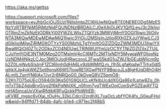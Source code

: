 https://aka.ms/gettss


https://support.microsoft.com/files?workspace=eyJhbGciOiJSUzI1NiIsImtpZCI6IjUwNjQwRTE0NEREODg5MzE5NzYzRTBFNjM5RjMzNjdFQUNDNzlBRDAiLCJ0eXAiOiJKV1QifQ.eyJ3c2lkIjoiOTRmZmZkNzEtODRkYi00YWZjLWIxZTQtYzk3MWVjMmY0OGI1Iiwic3IiOiIyNTA3MjQwMDEwMDAwMjQ1Iiwic3YiOiJ2MSIsInJzIjoiRXh0ZXJuYWwiLCJ3dGlkIjoiMjIwZjRlMGItOTYxYS00MzhiLTg1YmItOGZlZDQzZWM3MDU3IiwiYXBwaWQiOiI0ZTc2ODkxZC04NDUwLTRlNWUtYmUzOC1lYTNiZDZlZjIxZTUiLCJuYmYiOjE3NTM0Mzg2OTMsImV4cCI6MTc2MTIxNDY5MywiaWF0IjoxNzUzNDM4NjkzLCJpc3MiOiJodHRwczovL2FwaS5kdG1uZWJ1bGEubWljcm9zb2Z0LmNvbSIsImF1ZCI6Imh0dHA6Ly9zbWMifQ.m_I1h5LgfaKqdwTTrhx0dl5gjhkXJp4ykW6Z5qt9onsK6W57IowRE1XGwPNYF9BgcoJLs8IgHUqD8hO4HALmlILZsmYN6iAx7Jvr2r8NRQoG0_0kDveQ8VZ5pmO8-S2Kh7O75qUEcO594i0li3Kq501G9QUCLxKfkIbUcddXGQa9Ep1Lptw8Zg_0hmTxT5bZ4doBrvGivg2f6kPqNhIXK_n0fnm7yqTWExOojConSyPGZEajAYTQmHA5mcaUxVXwjRfdibKRFuQckkPfpWhEB-uKV8E_mgpc6vIXaj_tOuHy_32kLCdcrj2zrdhXL7xaOcLxbfYCK4fx_G0euFHxlw&wid=94fffd71-84db-4afc-b1e4-c971ec2f48b5
